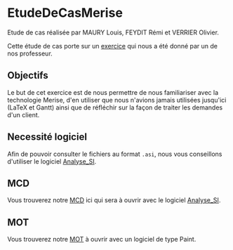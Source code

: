 # EtudeDeCasMerise

Etude de cas réalisée par MAURY Louis, FEYDIT Rémi et VERRIER Olivier.

Cette étude de cas porte sur un [exercice](./Sujet.md) qui nous a été donné par un de nos professeur.

## Objectifs

Le but de cet exercice est de nous permettre de nous familiariser avec la technologie Merise, d'en utiliser  que nous n'avions jamais utilisées jusqu'ici (LaTeX et Gantt) ainsi que de réfléchir sur la façon de traiter les demandes d'un client.

## Necessité logiciel

Afin de pouvoir consulter le fichiers au format `.asi`, nous vous conseillons d'utiliser le logiciel [Analyse_SI](https://launchpad.net/analysesi).

## MCD

Vous trouverez notre [MCD](./Merise/MCD.asi) ici qui sera à ouvrir avec le logiciel [Analyse_SI](https://launchpad.net/analysesi).

## MOT

Vous trouverez notre [MOT](./Merise/MOT.jpeg) à ouvrir avec un logiciel de type Paint.
